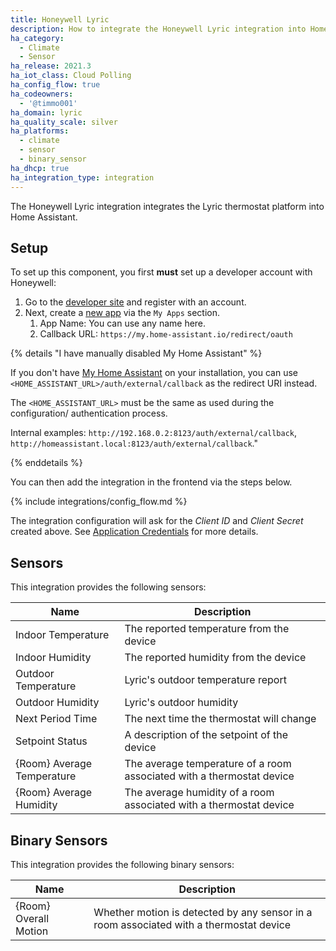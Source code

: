 ```yaml
---
title: Honeywell Lyric
description: How to integrate the Honeywell Lyric integration into Home Assistant.
ha_category:
  - Climate
  - Sensor
ha_release: 2021.3
ha_iot_class: Cloud Polling
ha_config_flow: true
ha_codeowners:
  - '@timmo001'
ha_domain: lyric
ha_quality_scale: silver
ha_platforms:
  - climate
  - sensor
  - binary_sensor
ha_dhcp: true
ha_integration_type: integration
---
```


The Honeywell Lyric integration integrates the Lyric thermostat platform into Home Assistant.

## Setup

To set up this component, you first **must** set up a developer account with Honeywell:

1. Go to the [developer site](https://developer.honeywellhome.com) and register with an account.
1. Next, create a [new app](https://developer.honeywellhome.com/user/me/apps/add) via the `My Apps` section.
   1. App Name: You can use any name here.
   1. Callback URL: `https://my.home-assistant.io/redirect/oauth`

{% details "I have manually disabled My Home Assistant" %}

If you don't have [My Home Assistant](/integrations/my) on your installation,
you can use `<HOME_ASSISTANT_URL>/auth/external/callback` as the redirect URI
instead.

The `<HOME_ASSISTANT_URL>` must be the same as used during the configuration/
authentication process.

Internal examples: `http://192.168.0.2:8123/auth/external/callback`, `http://homeassistant.local:8123/auth/external/callback`." 

{% enddetails %}

You can then add the integration in the frontend via the steps below.

{% include integrations/config_flow.md %}

The integration configuration will ask for the *Client ID* and *Client Secret* created above. See [Application Credentials](/integrations/application_credentials) for more details.

## Sensors

This integration provides the following sensors:

| Name                       | Description                                                           |
| -------------------------- | --------------------------------------------------------------------- |
| Indoor Temperature         | The reported temperature from the device                              |
| Indoor Humidity            | The reported humidity from the device                                 |
| Outdoor Temperature        | Lyric's outdoor temperature report                                    |
| Outdoor Humidity           | Lyric's outdoor humidity                                              |
| Next Period Time           | The next time the thermostat will change                              |
| Setpoint Status            | A description of the setpoint of the device                           |
| {Room} Average Temperature | The average temperature of a room associated with a thermostat device |
| {Room} Average Humidity    | The average humidity of a room associated with a thermostat device    |

## Binary Sensors

This integration provides the following binary sensors:

| Name                  | Description                                                                            |
| --------------------- | -------------------------------------------------------------------------------------- |
| {Room} Overall Motion | Whether motion is detected by any sensor in a room associated with a thermostat device |

